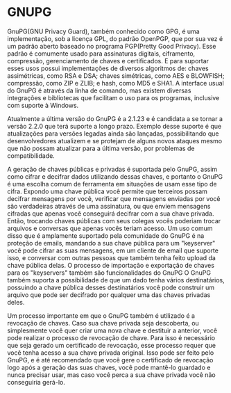 # GNUPG
GnuPG(GNU Privacy Guard), também conhecido como GPG, é uma implementação, sob a licença GPL, do padrão OpenPGP, que por sua vez é um padrão aberto baseado no programa PGP(Pretty Good Privacy).
Esse padrão é comumente usado para assinaturas digitais, ciframento, compressão, gerenciamento de chaves e certificados.
E para suportar esses usos possui implementações de diversos algoritmos de: chaves assimétricas, como RSA e DSA; chaves simétricas, como AES e BLOWFISH; compressão, como ZIP e ZLIB; e hash, como MD5 e SHA1.
A interface usual do GnuPG é através da linha de comando, mas existem diversas integrações e bibliotecas que facilitam o uso para os programas, inclusive com suporte à Windows.

Atualmente a última versão do GnuPG é a 2.1.23 e é candidata a se tornar a versão 2.2.0 que terá suporte a longo prazo. Exemplo desse suporte é que atualizações para versões legadas ainda são lançadas, possibilitando que desenvolvedores atualizem e se protejam de alguns novos ataques mesmo que não possam atualizar para a última versão, por problemas de compatibilidade.

A geração de chaves públicas e privadas é suportada pelo GnuPG, assim como cifrar e decifrar dados utilizando dessas chaves, e portanto o GnuPG é uma escolha comum de ferramenta em situações de usam esse tipo de cifra.
Expondo uma chave pública você permite que terceiros possam decifrar mensagens por você, verificar que mensagens enviadas por você são verdadeiras através de uma assinatura, ou que enviem mensagens cifradas que apenas você conseguirá decifrar com a sua chave privada.
Então, trocando chaves públicas com seus colegas vocês poderiam trocar arquivos e conversas que apenas vocês teriam acesso.
Um uso comum disso que é amplamente suportado pela comunidade do GnuPG é na proteção de emails, mandando a sua chave pública para um "keyserver" você pode cifrar as suas mensagens, em um cliente de email que suporte isso, e conversar com outras pessoas que também tenha feito upload da chave pública delas.
O processo de importação e exportação de chaves para os "keyservers" também são funcionalidades do GnuPG
O GnuPG também suporta a possibilidade de que um dado tenha vários destinatários, possuindo a chave pública desses destinatários você pode construir um arquivo que pode ser decifrado por qualquer uma das chaves privadas deles.

Um processo importante em que o GnuPG também é utilizado é a revocação de chaves. Caso sua chave privada seja descoberta, ou simplesmente você quer criar uma nova chave e destituir a anterior, você pode realizar o processo de revocação de chave. Para isso é necessário que seja gerado um certificado de revocação, esse processo requer que você tenha acesso a sua chave privada original. Isso pode ser feito pelo GnuPG, e é até recomendado que você gere o certificado de revocação logo após a geração das suas chaves, você pode mantê-lo guardado e nunca precisar usar, mas caso você perca a sua chave privada você não conseguiria gerá-lo.
